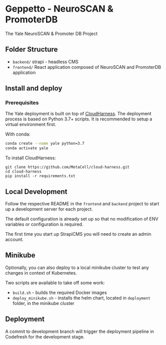 # Geppetto - NeuroSCAN & PromoterDB

The Yale NeuroSCAN &amp; Promoter DB Project

## Folder Structure

* `backend/` strapi - headless CMS
* `frontend/` React application composed of NeuroSCAN and PromoterDB application

## Install and deploy

### Prerequisites

The Yale deployment is built on top of [CloudHarness](https://github.com/MetaCell/cloud-harness).
The deployment process is based on Python 3.7+ scripts. It is recommended to setup a virtual
environment first.

With conda:
```bash
conda create --name yale python=3.7
conda activate yale
```

To install CloudHarness:

```
git clone https://github.com/MetaCell/cloud-harness.git
cd cloud-harness
pip install -r requirements.txt
```

## Local Development

Follow the respective README in the `frontend` and `backend` project to start up a development server for each project.

The default configuration is already set up so that no modification of ENV variables or configuration is required.

The first time you start up StrapiCMS you will need to create an admin account.

## Minikube

Optionally, you can also deploy to a local minikube cluster to test any changes in context of Kubernetes.

Two scripts are available to take off some work:

* `build.sh` - builds the required Docker images
* `deploy_minikube.sh` - installs the helm chart, located in `deployment` folder, in the minikube cluster

## Deployment

A commit to development branch will trigger the deployment pipeline in Codefresh for the development stage.


